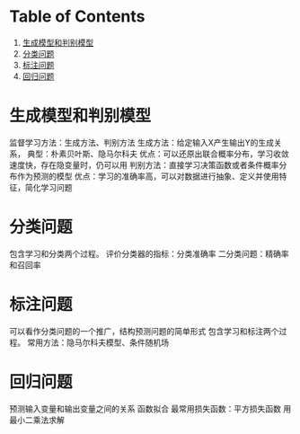 ﻿---
layout: post
category : statistical learning
tagline: ""
tags : [statistical learning]
---

# Table of Contents

1.  [生成模型和判别模型](#org25e17a0)
2.  [分类问题](#org552ffa0)
3.  [标注问题](#org460b899)
4.  [回归问题](#org6a64efe)



<a id="org25e17a0"></a>

# 生成模型和判别模型

监督学习方法：生成方法、判别方法
  生成方法：给定输入X产生输出Y的生成关系， 典型：朴素贝叶斯、隐马尔科夫
    优点：可以还原出联合概率分布，学习收敛速度快，存在隐变量时，仍可以用
  判别方法：直接学习决策函数或者条件概率分布作为预测的模型 
    优点：学习的准确率高，可以对数据进行抽象、定义并使用特征，简化学习问题


<a id="org552ffa0"></a>

# 分类问题

包含学习和分类两个过程。
评价分类器的指标：分类准确率
  二分类问题：精确率和召回率


<a id="org460b899"></a>

# 标注问题

可以看作分类问题的一个推广，结构预测问题的简单形式
包含学习和标注两个过程。
常用方法：隐马尔科夫模型、条件随机场


<a id="org6a64efe"></a>

# 回归问题

预测输入变量和输出变量之间的关系 函数拟合
最常用损失函数：平方损失函数 用最小二乘法求解

